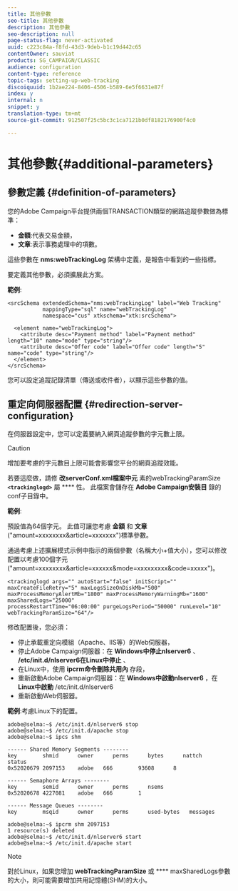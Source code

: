```yaml
---
title: 其他參數
seo-title: 其他參數
description: 其他參數
seo-description: null
page-status-flag: never-activated
uuid: c223c84a-f8fd-43d3-9deb-b1c19d442c65
contentOwner: sauviat
products: SG_CAMPAIGN/CLASSIC
audience: configuration
content-type: reference
topic-tags: setting-up-web-tracking
discoiquuid: 1b2ae224-8406-4506-b589-6e5f6631e87f
index: y
internal: n
snippet: y
translation-type: tm+mt
source-git-commit: 912507f25c5bc3c1ca7121b0df8182176900f4c0

---
```



# 其他參數{#additional-parameters}

## 參數定義 {#definition-of-parameters}

您的Adobe Campaign平台提供兩個TRANSACTION類型的網路追蹤參數做為標準：

* **金額**:代表交易金額，
* **文章**:表示事務處理中的項數。

這些參數在 **nms:webTrackingLog** 架構中定義，是報告中看到的一些指標。

要定義其他參數，必須擴展此方案。

**範例**:

```
<srcSchema extendedSchema="nms:webTrackingLog" label="Web Tracking"
           mappingType="sql" name="webTrackingLog" 
           namespace="cus" xtkschema="xtk:srcSchema">

  <element name="webTrackingLog">
    <attribute desc="Payment method" label="Payment method" length="10" name="mode" type="string"/>
    <attribute desc="Offer code" label="Offer code" length="5" name="code" type="string"/>
  </element>
</srcSchema>
```

您可以設定追蹤記錄清單（傳送或收件者），以顯示這些參數的值。

## 重定向伺服器配置 {#redirection-server-configuration}

在伺服器設定中，您可以定義要納入網頁追蹤參數的字元數上限。

>[!CAUTION]
>
>增加要考慮的字元數目上限可能會影響您平台的網頁追蹤效能。

若要這麼做，請修 **改serverConf.xml檔案中元** 素的webTrackingParamSize **`<trackinglogd>`** 屬 **** 性。 此檔案會儲存在 **Adobe Campaign安裝目** 錄的conf子目錄中。

**範例**:

預設值為64個字元。 此值可讓您考慮 **金額** 和 **文章** (&quot;amount=xxxxxxxx&amp;article=xxxxxxx&quot;)標準參數。

通過考慮上述擴展模式示例中指示的兩個參數（名稱大小+值大小），您可以修改配置以考慮100個字元(&quot;amount=xxxxxxxx&amp;article=xxxxxx&amp;mode=xxxxxxxxx&amp;code=xxxxx&quot;)。

```
<trackinglogd args="" autoStart="false" initScript="" maxCreateFileRetry="5" maxLogsSizeOnDiskMb="500"
maxProcessMemoryAlertMb="1800" maxProcessMemoryWarningMb="1600" maxSharedLogs="25000"
processRestartTime="06:00:00" purgeLogsPeriod="50000" runLevel="10"
webTrackingParamSize="64"/>
```

修改配置後，您必須：

* 停止承載重定向模組（Apache、IIS等）的Web伺服器，
* 停止Adobe Campaign伺服器：在 **Windows中停止nlserver6** 、 **/etc/init.d/nlserver6在Linux中停止** 、
* 在Linux中，使用 **ipcrm命令刪除共用內** 存段，
* 重新啟動Adobe Campaign伺服器：在 **Windows中啟動nlserver6** ，在 **Linux中啟動** /etc/init.d/nlserver6
* 重新啟動Web伺服器。

**範例**:考慮Linux下的配置。

```
adobe@selma:~$ /etc/init.d/nlserver6 stop
adobe@selma:~$ /etc/init.d/apache stop
adobe@selma:~$ ipcs shm

------ Shared Memory Segments --------
key        shmid      owner      perms      bytes      nattch     status      
0x52020679 2097153    adobe   666        93608      8                       

------ Semaphore Arrays --------
key        semid      owner      perms      nsems     
0x52020678 4227081    adobe   666        1         

------ Message Queues --------
key        msqid      owner      perms      used-bytes   messages    

adobe@selma:~$ ipcrm shm 2097153                             
1 resource(s) deleted
adobe@selma:~$ /etc/init.d/nlserver6 start
adobe@selma:~$ /etc/init.d/apache start
```

>[!NOTE]
>
>對於Linux，如果您增加 **webTrackingParamSize** 或 **** maxSharedLogs參數的大小，則可能需要增加共用記憶體(SHM)的大小。

